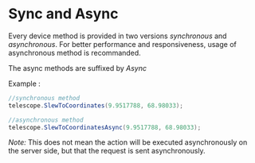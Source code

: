 # Sync and Async

Every device method is provided in two versions _synchronous_ and _asynchronous_.
For better performance and responsiveness, usage of asynchronous method is recommanded.

The async methods are suffixed by _Async_

Example : 
```csharp
//synchronous method
telescope.SlewToCoordinates(9.9517788, 68.98033);

//asynchronous method
telescope.SlewToCoordinatesAsync(9.9517788, 68.98033);
```

_Note:_ This does not mean the action will be executed asynchronously on the server side, but that the request is sent asynchronously.
